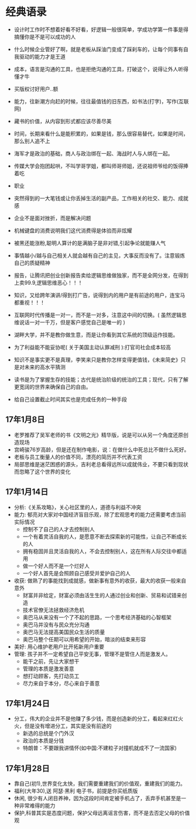 # 经典语录
* 设计时工作时不想着好看不好看，好逻辑一般很简单，学成功学第一件事是得搞懂你是不是可以成功的人
* 什么时候企业管好了啊，就是老板从踩油门变成了踩刹车的，让每个同事有自我驱动的能力才是王道
* 成本，语言是沟通的工具，也是拒绝沟通的工具，打破这个，说得让外人听得懂才牛
* 买版权讨好用户..额
* 能力，往新潮方向赶的时候，往往最值钱的旧东西，如书法(打字)，写作(互联网)
* 藏书的价值，从内容到形式都应该尽善尽美
* 时间，长期来看什么是能积累的，如果是钱，那么很容易替代，如果是时间，那么别人追不上
* 海军才是政治的基础，商人与政治绑在一起、海战时人与人绑在一起。
* 传媒大学会抱团起哄，不叫学哥学姐，都叫师哥师姐，还说祖师爷给的饭得捧着吃
* 职业
* 突然得到的一大笔钱或让你丢掉生活的副产品，工作相关的社交、能力、成就感
* 企业不是面对挫折，而是解决问题
* 机械键盘的消费说明我们这代消费得是体验而非炫耀
* 被黑还能涨粉,聪明人算计的是满脑子是非对错,引起争论就能赚人气
* 事情越小/越与自己相关人就会越有自己的主见，大事反而没有了。注意锻炼自己的质疑精神
* 报告，让腾讯把创业创新报告卖给逻辑思维做独家，而不是全网分发，在得到上卖99.9,逻辑思维恶心！！！
* 知识，又给跨年演讲/得到打广告，说得到内的用户是有前途的用户，连宝马都重视！！！
* 互联网时代传播是一对一，而不是一对多，注意这中间的切换。( 虽然逻辑思维说话一对一千万，但是客户感觉自己是唯一的 )
* 湖畔大学，并不是教你做生意，而是让你看到其它系统的顶级运作技能。

* 为了利益能不能妥协呢( 关于美国主动认罪减刑 ):打官司社会成本较高
* 知识不是事实更不是真理，李笑来只是教你怎样变得更值钱，《未来简史》只是对未来的高水平猜测
* 读书是为了掌握生存的技能；古代是统治阶级的统治的工具；现代，只有了解更宽阔的世界来确保自己的自由。
* 给自己设置截止时间其实也是完成任务的一种手段

## 17年1月8日
* 老罗推荐了吴军老师的书《文明之光》精华版，说是可以从另一个角度还原创造现场
* 宫崎骏76岁高龄，但是还在制作电影，说：在做什么中死总比不做什么死好。
* 老板与员工衡量人的价值不同，漂亮的简历并不代表工资
* 局部思维是迷茫困惑的源头，吉利老总看得远所以成就伟业，不要只看到现状而忽略了这个世界的变化

## 17年1月14日
* 分析:《关系攻略》，关心社区里的人，道德与利益不冲突
* 能力: 郁亮对大家对中国经济盲目乐观，除了宏观思考的能力还需要考虑当前实际情况
  - 控制不了自己的人才去控制别人
  - 一个有着灵活自我的人，是愿意不断去探索新的可能性，让自己不断成长的人
  - 拥有稳固并且灵活自我的人，不会去控制别人，这在所有人际交往中都适用
  - 做一个好人而不是一个烂好人
  - 一个好人首先是会照顾自己感受并爱护自己的人
* 收获: 做熟了的事能找到成就感，做新事有意外的收获，最大的收获一般来自意外
  - 财富并非给定，财富必须由活生生的人通过创业和创新、贸易和试错来创造
  - 技术官僚无法拯救经济危机
  - 奥巴马从来没有一个了不起的思路，一个思考经济基础的心智框架
  - 奥巴马并没有与民众充分沟通
  - 奥巴马无法提高美国民众生活的质量
  - 奥巴马整个任期可以用希望的开始，暗淡的结束来形容
* 美好: 用心维护老用户比开拓新用户重要
* 管理: 孩子并不一定希望自己平安无事，管理不是管住人而是激发人。
  - 能干之前，先让大家想干
  - 管理的本质是激发善意
  - 想打动顾客，先打动员工
  - 尽力来自于本分，尽心来自于善意

## 17年1月24日
* 分工，伟大的企业并不是他赚了多少钱，而是创造新的分工，看起来红红火火，但是没有增进分工，其实是没有前途的
  - 新选的总统是个门外汉
  - 政治的本质是分钱
  - 特朗普：不要跟我讲情怀(如中国:不建粒子对撞机就成不了一流国家)

## 17年1月28日
* 靠自己(初1),世界变化太快，我们需要重建我们的价值观，重建我们的能力。
* 福利(大年30),送 阿瑟·黑利 电子书，前提是你买纸质版
* 休闲, 很少有人闭目养神，因为这段时间肯定被手机占了，丢弃手机甚至是一种非常难得的能力
* 保护,科普其实是态度问题，保护父母远离谣言伤害，而不是去否定父母的价值观



